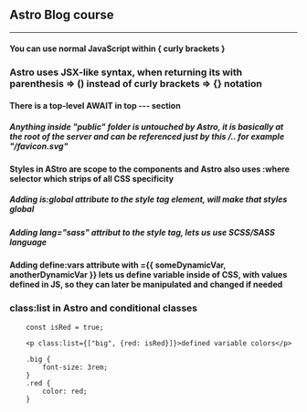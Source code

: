 ## Astro Blog course
___

#### You can use normal JavaScript within { curly brackets } 

### Astro uses JSX-like syntax, when returning its with parenthesis => () instead of curly brackets => {} notation

#### There is a top-level AWAIT in top --- section

##### Anything inside "public" folder is untouched by Astro, it is basically at the root of the server and can be referenced just by this /.. for example "/favicon.svg"

#### Styles in AStro are scope to the components and Astro also uses :where selector which strips of all CSS specificity

##### Adding is:global attribute to the style tag element, will make that styles global 
##### Adding lang="sass" attribut to the style tag, lets us use SCSS/SASS language 
#### Adding define:vars attribute with ={{ someDynamicVar, anotherDynamicVar }} lets us define variable inside of CSS, with values defined in JS, so they can later be manipulated and changed if needed 

### class:list in Astro and conditional classes
```
    const isRed = true;

	<p class:list={["big", {red: isRed}]}>defined variable colors</p>

    .big {
		font-size: 3rem;
	}
	.red {
		color: red;
	}
```